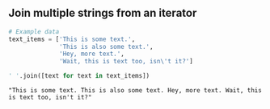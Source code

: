 
## Join multiple strings from an iterator


```python
# Example data
text_items = ['This is some text.', 
              'This is also some text.', 
              'Hey, more text.', 
              'Wait, this is text too, isn\'t it?']
```


```python
' '.join([text for text in text_items])
```




    "This is some text. This is also some text. Hey, more text. Wait, this is text too, isn't it?"


